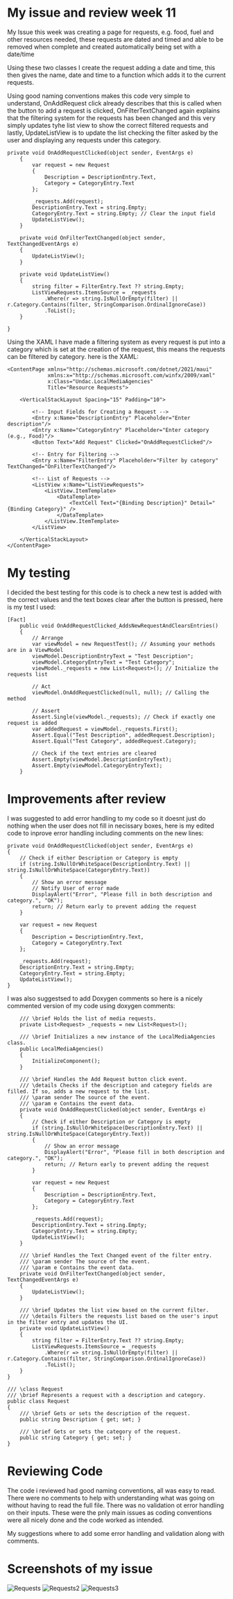 # My issue and review week 11

My Issue this week was creating a page for requests, e.g. food, fuel and other resources needed, these requests are dated and timed and able to be removed when complete and created automatically being set with a date/time

Using these two classes I create the request adding a date and time, this then gives the name, date and time to a function which adds it to the current requests.

Using good naming conventions makes this code very simple to understand, OnAddRequest click already describes that this is called when the button to add a request is clicked, OnFilterTextChanged again explains that the filtering system for the requests has been changed and this very simply updates tyhe list view to show the correct filtered requests and lastly, UpdateListView is to update the list checking the filter asked by the user and displaying any requests under this category. 

```
private void OnAddRequestClicked(object sender, EventArgs e)
    {
        var request = new Request
        {
            Description = DescriptionEntry.Text,
            Category = CategoryEntry.Text
        };

        _requests.Add(request);
        DescriptionEntry.Text = string.Empty;
        CategoryEntry.Text = string.Empty; // Clear the input field
        UpdateListView();
    }

    private void OnFilterTextChanged(object sender, TextChangedEventArgs e)
    {
        UpdateListView();
    }

    private void UpdateListView()
    {
        string filter = FilterEntry.Text ?? string.Empty;
        ListViewRequests.ItemsSource = _requests
            .Where(r => string.IsNullOrEmpty(filter) || r.Category.Contains(filter, StringComparison.OrdinalIgnoreCase))
            .ToList();
    }

}
```

Using the XAML I have made a filtering system as every request is put into a category which is set at the creation of the request, this means the requests can be filtered by category. here is the XAML: 
```
<ContentPage xmlns="http://schemas.microsoft.com/dotnet/2021/maui"
             xmlns:x="http://schemas.microsoft.com/winfx/2009/xaml"
             x:Class="Undac.LocalMediaAgencies"
             Title="Resource Requests">

    <VerticalStackLayout Spacing="15" Padding="10">

        <!-- Input Fields for Creating a Request -->
        <Entry x:Name="DescriptionEntry" Placeholder="Enter description"/>
        <Entry x:Name="CategoryEntry" Placeholder="Enter category (e.g., Food)"/>
        <Button Text="Add Request" Clicked="OnAddRequestClicked"/>

        <!-- Entry for Filtering -->
        <Entry x:Name="FilterEntry" Placeholder="Filter by category" TextChanged="OnFilterTextChanged"/>

        <!-- List of Requests -->
        <ListView x:Name="ListViewRequests">
            <ListView.ItemTemplate>
                <DataTemplate>
                    <TextCell Text="{Binding Description}" Detail="{Binding Category}" />
                </DataTemplate>
            </ListView.ItemTemplate>
        </ListView>

    </VerticalStackLayout>
</ContentPage>
```

# My testing

I decided the best testing for this code is to check a new test is added with the correct values and the text boxes clear after the button is pressed, here is my test I used:

```
[Fact]
    public void OnAddRequestClicked_AddsNewRequestAndClearsEntries()
    {
        // Arrange
        var viewModel = new RequestTest(); // Assuming your methods are in a ViewModel
        viewModel.DescriptionEntryText = "Test Description";
        viewModel.CategoryEntryText = "Test Category";
        viewModel._requests = new List<Request>(); // Initialize the requests list

        // Act
        viewModel.OnAddRequestClicked(null, null); // Calling the method

        // Assert
        Assert.Single(viewModel._requests); // Check if exactly one request is added
        var addedRequest = viewModel._requests.First();
        Assert.Equal("Test Description", addedRequest.Description);
        Assert.Equal("Test Category", addedRequest.Category);

        // Check if the text entries are cleared
        Assert.Empty(viewModel.DescriptionEntryText);
        Assert.Empty(viewModel.CategoryEntryText);
    }
```

# Improvements after review

I was suggested to add error handling to my code so it doesnt just do nothing when the user does not fill in necissary boxes, here is my edited code to inprove error handling including comments on the new lines:

```
private void OnAddRequestClicked(object sender, EventArgs e)
{
    // Check if either Description or Category is empty
    if (string.IsNullOrWhiteSpace(DescriptionEntry.Text) || string.IsNullOrWhiteSpace(CategoryEntry.Text))
    {
        // Show an error message
        // Notify User of error made
        DisplayAlert("Error", "Please fill in both description and category.", "OK");
        return; // Return early to prevent adding the request
    }

    var request = new Request
    {
        Description = DescriptionEntry.Text,
        Category = CategoryEntry.Text
    };

    _requests.Add(request);
    DescriptionEntry.Text = string.Empty;
    CategoryEntry.Text = string.Empty;
    UpdateListView();
}
```

I was also suggestsed to add Doxygen comments so here is a nicely commented version of my code using doxygen comments:

```
    /// \brief Holds the list of media requests.
    private List<Request> _requests = new List<Request>();

    /// \brief Initializes a new instance of the LocalMediaAgencies class.
    public LocalMediaAgencies()
    {
        InitializeComponent();
    }

    /// \brief Handles the Add Request button click event.
    /// \details Checks if the description and category fields are filled. If so, adds a new request to the list.
    /// \param sender The source of the event.
    /// \param e Contains the event data.
    private void OnAddRequestClicked(object sender, EventArgs e)
    {
        // Check if either Description or Category is empty
        if (string.IsNullOrWhiteSpace(DescriptionEntry.Text) || string.IsNullOrWhiteSpace(CategoryEntry.Text))
        {
            // Show an error message
            DisplayAlert("Error", "Please fill in both description and category.", "OK");
            return; // Return early to prevent adding the request
        }

        var request = new Request
        {
            Description = DescriptionEntry.Text,
            Category = CategoryEntry.Text
        };

        _requests.Add(request);
        DescriptionEntry.Text = string.Empty;
        CategoryEntry.Text = string.Empty;
        UpdateListView();
    }

    /// \brief Handles the Text Changed event of the filter entry.
    /// \param sender The source of the event.
    /// \param e Contains the event data.
    private void OnFilterTextChanged(object sender, TextChangedEventArgs e)
    {
        UpdateListView();
    }

    /// \brief Updates the list view based on the current filter.
    /// \details Filters the requests list based on the user's input in the filter entry and updates the UI.
    private void UpdateListView()
    {
        string filter = FilterEntry.Text ?? string.Empty;
        ListViewRequests.ItemsSource = _requests
            .Where(r => string.IsNullOrEmpty(filter) || r.Category.Contains(filter, StringComparison.OrdinalIgnoreCase))
            .ToList();
    }
}

/// \class Request
/// \brief Represents a request with a description and category.
public class Request
{
    /// \brief Gets or sets the description of the request.
    public string Description { get; set; }

    /// \brief Gets or sets the category of the request.
    public string Category { get; set; }
}
```

# Reviewing Code

The code i reviewed had good naming conventions, all was easy to read. There were no comments to help with understanding what was going on without having to read the full file. There was no validation ot error handling on their inputs. These were the pnly main issues as coding conventions were all nicely done and the code worked as intended.

My suggestions where to add some error handling and validation along with comments. 

# Screenshots of my issue

![Requests](/Images/Requests.png?raw=true)
![Requests2](/Images/Requests2.png?raw=true)
![Requests3](/Images/Requets3.png?raw=true)

